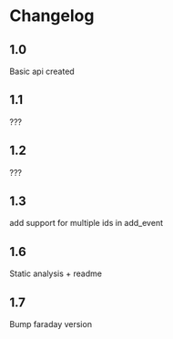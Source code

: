 # Changelog

## 1.0
Basic api created

## 1.1
???

## 1.2
???

## 1.3
add support for multiple ids in add_event

## 1.6
Static analysis + readme

## 1.7
Bump faraday version
